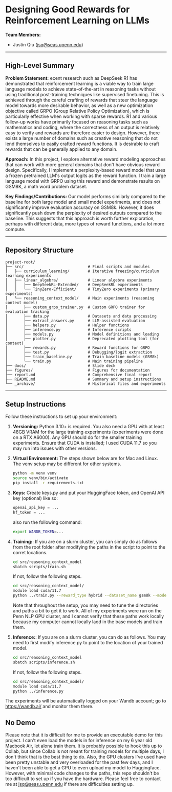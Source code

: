 # Designing Good Rewards for Reinforcement Learning on LLMs

**Team Members:**

* Justin Qiu (jsq@seas.upenn.edu)

---

## High-Level Summary

**Problem Statement:** ecent research such as DeepSeek R1 has demonstrated that reinforcement learning is a viable way to train large language models to achieve state-of-the-art in reasoning tasks without using traditional post-training techniques like supervised finetuning. This is achieved through the careful crafting of rewards that steer the language model towards more desirable behavior, as well as a new optimization objective called GRPO (Group Relative Policy Optimization), which is particularly effective when working with sparse rewards. R1 and various follow-up works have primarily focused on reasoning tasks such as mathematics and coding, where the correctness of an output is relatively easy to verify and rewards are therefore easier to design. However, there exists a large number of domains such as creative reasoning that do not lend themselves to easily crafted reward functions. It is desirable to craft rewards that can be generally applied to any domain.

**Approach:** In this project, I explore alternative reward modeling approaches that can work with more general domains that don't have obvious reward design. Specifically, I implement a perplexity-based reward model that uses a frozen pretrained LLM's output logits as the reward function. I train a large language model with GRPO using this reward and demonstrate results on GSM8K, a math word problem dataset. 

**Key Findings/Contributions:** Our model performs similarly compared to the baseline for both large model and small model experiments, and does not significantly improve evaluation accuracy on GSM8k. However, it does significantly push down the perplexity of desired outputs compared to the baseline. This suggests that this approach is worth further exploration, perhaps with different data, more types of reward functions, and a lot more compute.

---

## Repository Structure

```
project-root/
├── src/                            # Final scripts and modules
│   ├── curriculum_learning/        # Iterative freezing/curriculum learning experiments
│   ├── linear_algebra/             # Linear algebra experiments
│   │   ├── DeepSeekRL-Extended/    # DeepSeekRL experiments
│   │   └── TinyZero-Efficient/     # TinyZero experiments (primary experiments)
│   └── reasoning_context_model/    # Main experiments (reasoning context model)
│       ├── custom_grpo_trainer.py  # Custom GRPO trainer for evaluation tracking
│       ├── data.py                 # Datasets and data processing
│       ├── extract_answers.py      # LLM-assisted evaluation
│       ├── helpers.py              # Helper functions
│       ├── inference.py            # Inference scripts
│       ├── models.py               # Model definitions and loading
│       ├── plotter.py              # Deprecated plotting tool (for context)
│       ├── rewards.py              # Reward functions for GRPO
│       ├── test.py                 # Debugging/logit extraction
│       ├── train_baseline.py       # Train baseline models (GSM8k)
│       └── train.py                # Main training pipeline
├── docs/                           # Slide deck
├── figures/                        # Figures for documentation
├── report.md                       # Comprehensive final report
├── README.md                       # Summary and setup instructions
└── _archive/                       # Historical files and experiments
```
---

## Setup Instructions

Follow these instructions to set up your environment:

1. **Versioning:** Python 3.10+ is required. You also need a GPU with at least 48GB VRAM for the large training experiments (experiments were done on a RTX A6000). Any GPU should do for the smaller training experiments. Ensure that CUDA is installed; I used CUDA 11.7 so you may run into issues with other versions. 

2. **Virtual Environment:** The steps shown below are for Mac and Linux. The venv setup may be different for other systems.

   ```bash
   python -m venv venv
   source venv/bin/activate
   pip install -r requirements.txt
   ```

3. **Keys:** Create keys.py and put your HuggingFace token, and OpenAI API key (optional) like so:
   ```python
   openai_api_key = ...
   hf_token = ...
   ```
   also run the following command:
   ```bash
   export WANDB_TOKEN=...
   ```

4. **Training:**: If you are on a slurm cluster, you can simply do as follows from the root folder after modifying the paths in the script to point to the corret locations.
   ```bash
   cd src/reasoning_context_model
   sbatch scripts/train.sh
   ```

   If not, follow the following steps.
   ```bash
   cd src/reasoning_context_model/
   module load cuda/11.7
   python ../train.py --reward_type hybrid --dataset_name gsm8k --model base
   ```

   Note that throughout the setup, you may need to tune the directories and paths a bit to get it to work. All of my experiments were run on the Penn NLP GPU cluster, and I cannot verify that these paths work locally because my computer cannot locally laod in the base models and train them.

5. **Inference:**: If you are on a slurm cluster, you can do as follows. You may need to first modify inference.py to point to the location of your trained model.
   ```bash
   cd src/reasoning_context_model
   sbatch scripts/inference.sh
   ```

   If not, follow the following steps.
   ```bash
   cd src/reasoning_context_model/
   module load cuda/11.7
   python ../inference.py
   ```

The experiments will be automatically logged on your Wandb account; go to https://wandb.ai/ and monitor them there.

## No Demo

Please note that it is difficult for me to provide an executable demo for this project. I can't even load the models in for inference on my 6 year old Macbook Air, let alone train them. It is probably possible to hook this up to Collab, but since Collab is not meant for training models for multiple days, I don't think that is the best thing to do. Also, the GPU clusters I've used have been pretty unstable and very overloaded for the past few days, and I haven't been able to get a GPU to even upload my model to Huggingface. However, with minimal code changes to the paths, this repo shouldn't be too difficult to set up if you have the hardware. Please feel free to contact me at jsq@seas.upenn.edu if there are difficulties setting up.
